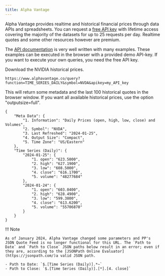 ```yaml
---
title: Alpha Vantage
---
```


Alpha Vantage provides realtime and historical financial prices through data APIs and spreadsheets. You can request a [free API key](https://www.alphavantage.co/support/) with lifetime access covering the majority of the datasets for up to 25 requests per day. Realtime quotes and some other resources however are premium.

The [API documentation](https://www.alphavantage.co/documentation/) is very well written with many examples. These examples can be executed in the browser with a provided demo API-key.  If you want to execute your own queries, you need the free API key.

Download the NVIDIA historical prices.

`https://www.alphavantage.co/query?function=TIME_SERIES_DAILY&symbol=NVDA&apikey=my_API_key`

This will return some metadata and the last 100 historical quotes in the browser window. If you want all available historical prices, use the option "outputsize=full".

```
{
    "Meta Data": {
        "1. Information": "Daily Prices (open, high, low, close) and Volumes",
        "2. Symbol": "NVDA",
        "3. Last Refreshed": "2024-01-25",
        "4. Output Size": "Compact",
        "5. Time Zone": "US/Eastern"
    },
    "Time Series (Daily)": {
        "2024-01-25": {
            "1. open": "623.5000",
            "2. high": "627.1900",
            "3. low": "608.5000",
            "4. close": "616.1700",
            "5. volume": "48277684"
        },
        "2024-01-24": {
            "1. open": "603.0400",
            "2. high": "628.4900",
            "3. low": "599.3800",
            "4. close": "613.6200",
            "5. volume": "55706870"
        }
    }
}

```

!!! Note

    As of January 2024, Alpha Vantage changed some parameters and PP's JSON Quote Feed is no longer functional for this URL. The `Path to Date` and `Path to Close` JSON paths below result in an error; even if they are, according to the [JSONPath Online Evaluator](https://jsonpath.com/)a valid JSON path.

    - Path to Date: `$.[Time Series (Daily)].*~`
    - Path to Close: `$.[Time Series (Daily)].[*].[4. close]`



